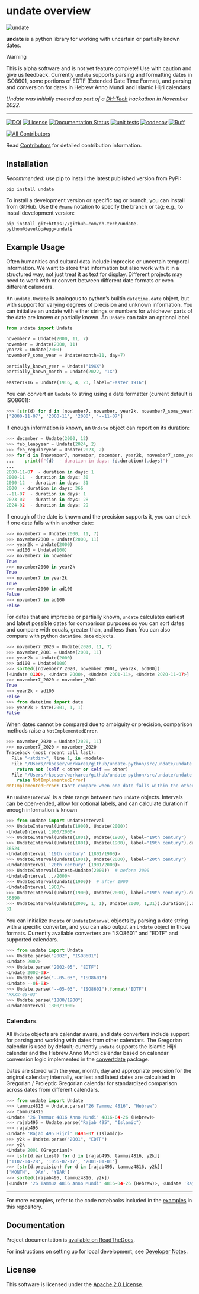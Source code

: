 # undate overview

![undate](_static/undate_logo.png)

**undate** is a python library for working with uncertain or partially known dates.

> [!WARNING]
> This is alpha software and is not yet feature complete! Use with caution and give us feedback.
> Currently `undate` supports parsing and formatting dates in ISO8601, some 
portions of EDTF (Extended Date Time Format), and parsing and conversion for dates in Hebrew Anno Mundi and Islamic Hijri calendars

*Undate was initially created as part of a [DH-Tech](https://dh-tech.github.io/) hackathon in November 2022.*

* * * 

[![DOI](https://zenodo.org/badge/DOI/10.5281/zenodo.11068867.svg)](https://doi.org/10.5281/zenodo.11068867)
[![License](https://img.shields.io/badge/License-Apache_2.0-blue.svg)](https://opensource.org/licenses/Apache-2.0)
[![Documentation Status](https://readthedocs.org/projects/undate-python/badge/?version=latest)](https://undate-python.readthedocs.io/en/latest/?badge=latest)
[![unit tests](https://github.com/dh-tech/undate-python/actions/workflows/unit_tests.yml/badge.svg)](https://github.com/dh-tech/undate-python/actions/workflows/unit_tests.yml)
[![codecov](https://codecov.io/gh/dh-tech/undate-python/branch/main/graph/badge.svg?token=GE7HZE8C9D)](https://codecov.io/gh/dh-tech/undate-python)
[![Ruff](https://img.shields.io/endpoint?url=https://raw.githubusercontent.com/astral-sh/ruff/main/assets/badge/v2.json)](https://github.com/astral-sh/ruff)
<!-- ALL-CONTRIBUTORS-BADGE:START - Do not remove or modify this section -->
[![All Contributors](https://img.shields.io/badge/all_contributors-5-orange.svg?style=flat-square)](CONTRIBUTORS.md)
<!-- ALL-CONTRIBUTORS-BADGE:END -->

Read [Contributors](CONTRIBUTORS.md) for detailed contribution information.

## Installation

*Recommended*: use pip to install the latest published version from PyPI:

```console
pip install undate
```

To install a development version or specific tag or branch, you can install from GitHub.
Use the `@name` notation to specify the branch or tag; e.g., to install development version:

```console
pip install git+https://github.com/dh-tech/undate-python@develop#egg=undate
```

## Example Usage

Often humanities and cultural data include imprecise or uncertain temporal information. We want to store that information but also work with it in a structured way, not just treat it as text for display.  Different projects may need to work with or convert between different date formats or even different calendars.

An `undate.Undate` is analogous to python’s builtin `datetime.date` object, but with support for varying degrees of precision and unknown information.  You can initialize an undate with either strings or numbers for whichever parts of the date are known or partially known.  An `Undate` can take an optional label.

```python
from undate import Undate

november7 = Undate(2000, 11, 7)
november = Undate(2000, 11)
year2k = Undate(2000)
november7_some_year = Undate(month=11, day=7)

partially_known_year = Undate("19XX")
partially_known_month = Undate(2022, "1X")

easter1916 = Undate(1916, 4, 23, label="Easter 1916")
```

You can convert an `Undate` to string using a date formatter (current default is ISO8601):
```python
>>> [str(d) for d in [november7, november, year2k, november7_some_year]]
['2000-11-07', '2000-11', '2000', '--11-07']
```

If enough information is known, an `Undate` object can report on its duration:
```python
>>> december = Undate(2000, 12)
>>> feb_leapyear = Undate(2024, 2)
>>> feb_regularyear = Undate(2023, 2)
>>> for d in [november7, november, december, year2k, november7_some_year, feb_regularyear, feb_leapyear]:
...    print(f"{d}  - duration in days: {d.duration().days}")
...
2000-11-07  - duration in days: 1
2000-11  - duration in days: 30
2000-12  - duration in days: 31
2000  - duration in days: 366
--11-07  - duration in days: 1
2023-02  - duration in days: 28
2024-02  - duration in days: 29
```

If enough of the date is known and the precision supports it, you can check if one date falls within another date:
```python
>>> november7 = Undate(2000, 11, 7)
>>> november2000 = Undate(2000, 11)
>>> year2k = Undate(2000)
>>> ad100 = Undate(100)
>>> november7 in november
True
>>> november2000 in year2k
True
>>> november7 in year2k
True
>>> november2000 in ad100
False
>>> november7 in ad100
False
```

For dates that are imprecise or partially known, `undate` calculates earliest and latest possible dates for comparison purposes so you can sort dates and compare with equals, greater than, and less than. You can also compare with python `datetime.date` objects.

```python
>>> november7_2020 = Undate(2020, 11, 7)
>>> november_2001 = Undate(2001, 11)
>>> year2k = Undate(2000)
>>> ad100 = Undate(100)
>>> sorted([november7_2020, november_2001, year2k, ad100])
[<Undate 0100>, <Undate 2000>, <Undate 2001-11>, <Undate 2020-11-07>]
>>> november7_2020 > november_2001
True
>>> year2k < ad100
False
>>> from datetime import date
>>> year2k > date(2001, 1, 1)
False
```

When dates cannot be compared due to ambiguity or precision, comparison methods raise a `NotImplementedError`.

```python
>>> november_2020 = Undate(2020, 11)
>>> november7_2020 > november_2020
Traceback (most recent call last):
  File "<stdin>", line 1, in <module>
  File "/Users/rkoeser/workarea/github/undate-python/src/undate/undate.py", line 262, in __gt__
    return not (self < other or self == other)
  File "/Users/rkoeser/workarea/github/undate-python/src/undate/undate.py", line 245, in __lt__
    raise NotImplementedError(
NotImplementedError: Can't compare when one date falls within the other
```

An `UndateInterval` is a date range between two `Undate` objects. Intervals can be open-ended, allow for optional labels, and can calculate duration if enough information is known
```python
>>> from undate import UndateInterval
>>> UndateInterval(Undate(1900), Undate(2000))
<UndateInterval 1900/2000>
>>> UndateInterval(Undate(1801), Undate(1900), label="19th century")
>>> UndateInterval(Undate(1801), Undate(1900), label="19th century").duration().days
36524
<UndateInterval '19th century' (1801/1900)>
>>> UndateInterval(Undate(1901), Undate(2000), label="20th century")
<UndateInterval '20th century' (1901/2000)>
>>> UndateInterval(latest=Undate(2000))  # before 2000
<UndateInterval ../2000>
>>> UndateInterval(Undate(1900))  # after 1900
<UndateInterval 1900/>
>>> UndateInterval(Undate(1900), Undate(2000), label="19th century").duration().days
36890
>>> UndateInterval(Undate(2000, 1, 1), Undate(2000, 1,31)).duration().days
31
```

You can initialize `Undate` or `UndateInterval` objects by parsing a date string with a specific converter, and you can also output an `Undate` object in those formats.
Currently available converters are "ISO8601" and "EDTF" and supported calendars.

```python
>>> from undate import Undate
>>> Undate.parse("2002", "ISO8601")
<Undate 2002>
>>> Undate.parse("2002-05", "EDTF")
<Undate 2002-05>
>>> Undate.parse("--05-03", "ISO8601")
<Undate --05-03>
>>> Undate.parse("--05-03", "ISO8601").format("EDTF")
'XXXX-05-03'
>>> Undate.parse("1800/1900")
<UndateInterval 1800/1900>
```

### Calendars

All `Undate` objects are calendar aware, and date converters include support for parsing and working with dates from other calendars. The Gregorian calendar is used by default; currently `undate` supports the Islamic Hijri calendar and the Hebrew Anno Mundi calendar based on calendar conversion logic implemented in the [convertdate](https://convertdate.readthedocs.io/en/latest/) package. 

Dates are stored with the year, month, day and appropriate precision for the original calendar; internally, earliest and latest dates are calculated in Gregorian / Proleptic Gregorian calendar for standardized comparison across dates from different calendars.

```python
>>> from undate import Undate
>>> tammuz4816 = Undate.parse("26 Tammuz 4816", "Hebrew")
>>> tammuz4816
<Undate '26 Tammuz 4816 Anno Mundi' 4816-04-26 (Hebrew)>
>>> rajab495 = Undate.parse("Rajab 495", "Islamic")
>>> rajab495
<Undate 'Rajab 495 Hijrī' 0495-07 (Islamic)>
>>> y2k = Undate.parse("2001", "EDTF")
>>> y2k
<Undate 2001 (Gregorian)>
>>> [str(d.earliest) for d in [rajab495, tammuz4816, y2k]]
['1102-04-28', '1056-07-17', '2001-01-01']
>>> [str(d.precision) for d in [rajab495, tammuz4816, y2k]]
['MONTH', 'DAY', 'YEAR']
>>> sorted([rajab495, tammuz4816, y2k])
[<Undate '26 Tammuz 4816 Anno Mundi' 4816-04-26 (Hebrew)>, <Undate 'Rajab 495 Hijrī' 0495-07 (Islamic)>, <Undate 2001 (Gregorian)>]
```

* * * 

For more examples, refer to the code notebooks included in the [examples](https://github.com/dh-tech/undate-python/tree/main/examples/) in this repository.

## Documentation

Project documentation is [available on ReadTheDocs](https://undate-python.readthedocs.io/en/latest/).

For instructions on setting up for local development, see [Developer Notes](DEVELOPER_NOTES.md).

## License

This software is licensed under the [Apache 2.0 License](LICENSE.md).
